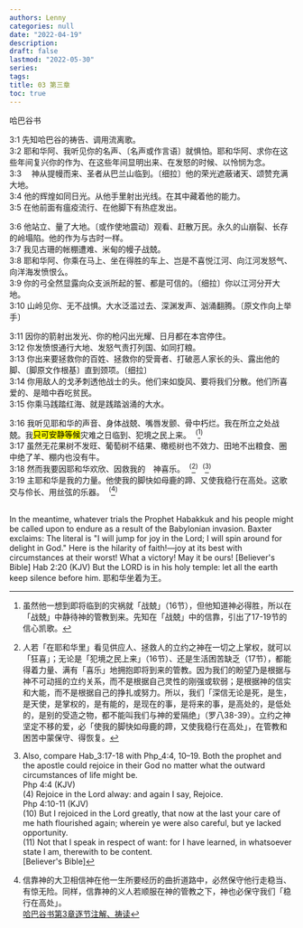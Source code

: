 ```yaml
---
authors: Lenny
categories: null
date: "2022-04-19"
description: 
draft: false
lastmod: "2022-05-30"
series:
tags: 
title: 03 第三章
toc: true
---
```

哈巴谷书
<!--more-->

3:1 先知哈巴谷的祷告、调用流离歌。  
3:2 耶和华阿、我听见你的名声、〔名声或作言语〕就惧怕。耶和华阿、求你在这些年间复兴你的作为、在这些年间显明出来、在发怒的时候、以怜悯为念。  
3:3 　神从提幔而来、圣者从巴兰山临到。〔细拉〕他的荣光遮蔽诸天、颂赞充满大地。  
3:4 他的辉煌如同日光。从他手里射出光线。在其中藏着他的能力。  
3:5 在他前面有瘟疫流行、在他脚下有热症发出。  

3:6 他站立、量了大地。〔或作使地震动〕观看、赶散万民。永久的山崩裂、长存的岭塌陷。他的作为与古时一样。  
3:7 我见古珊的帐棚遭难、米甸的幔子战兢。  
3:8 耶和华阿、你乘在马上、坐在得胜的车上、岂是不喜悦江河、向江河发怒气、向洋海发愤恨么。  
3:9 你的弓全然显露向众支派所起的誓、都是可信的。〔细拉〕你以江河分开大地。  
3:10 山岭见你、无不战惧。大水泛滥过去、深渊发声、汹涌翻腾。〔原文作向上举手〕

3:11 因你的箭射出发光、你的枪闪出光耀、日月都在本宫停住。  
3:12 你发愤恨通行大地、发怒气责打列国、如同打粮。  
3:13 你出来要拯救你的百姓、拯救你的受膏者、打破恶人家长的头、露出他的脚、〔脚原文作根基〕直到颈项。〔细拉〕  
3:14 你用敌人的戈矛刺透他战士的头。他们来如旋风、要将我们分散。他们所喜爱的、是暗中吞吃贫民。  
3:15 你乘马践踏红海、就是践踏汹涌的大水。  

3:16 我听见耶和华的声音、身体战兢、嘴唇发颤、骨中朽烂。我在所立之处战兢。我<mark>只可安静等候</mark>灾难之日临到、犯境之民上来。&nbsp;&nbsp;<sup>(</sup>[^1]<sup>)</sup>  
3:17 虽然无花果树不发旺、葡萄树不结果、橄榄树也不效力、田地不出粮食、圈中绝了羊、棚内也没有牛。  
3:18 然而我要因耶和华欢欣、因救我的　神喜乐。&nbsp;&nbsp;<sup>(</sup>[^2]<sup>)</sup>&nbsp;&nbsp;<sup>(</sup>[^3]<sup>)</sup>  
3:19 主耶和华是我的力量。他使我的脚快如母鹿的蹄、又使我稳行在高处。这歌交与伶长、用丝弦的乐器。&nbsp;&nbsp;<sup>(</sup>[^4]<sup>)</sup>  


[^1]: 虽然他一想到即将临到的灾祸就「战兢」（16节），但他知道神必得胜，所以在「战兢」中静待神的管教到来。先知在「战兢」中的信靠，引出了17-19节的信心凯歌。  
[^2]: 人若「在耶和华里」看见供应人、拯救人的立约之神在一切之上掌权，就可以「狂喜」；无论是「犯境之民上来」（16节）、还是生活困苦缺乏（17节），都能得着力量、满有「喜乐」地拥抱即将到来的管教。因为我们的盼望乃是根据与神不可动摇的立约关系，而不是根据自己灵性的刚强或软弱；是根据神的信实和大能，而不是根据自己的挣扎或努力。所以，我们「深信无论是死，是生，是天使，是掌权的，是有能的，是现在的事，是将来的事，是高处的，是低处的，是别的受造之物，都不能叫我们与神的爱隔绝」（罗八38-39）。立约之神坚定不移的爱，必「使我的脚快如母鹿的蹄，又使我稳行在高处」，在管教和困苦中蒙保守、得恢复。  
[^3]: Also, compare Hab_3:17-18 with Php_4:4, 10–19. Both the prophet and the apostle could rejoice in their God no matter what the outward circumstances of life might be.  
Php 4:4 (KJV)  
(4)  Rejoice in the Lord alway: and again I say, Rejoice.  
Php 4:10-11 (KJV)  
(10)  But I rejoiced in the Lord greatly, that now at the last your care of me hath flourished again; wherein ye were also careful, but ye lacked opportunity.  
(11)  Not that I speak in respect of want: for I have learned, in whatsoever state I am, therewith to be content.  
[Believer's Bible]   
[^4]: 信靠神的大卫相信神在他一生所要经历的曲折道路中，必然保守他行走稳当、有惊无险。同样，信靠神的义人若顺服在神的管教之下，神也必保守我们「稳行在高处」。  
[哈巴谷书第3章逐节注解、祷读](https://cmcbiblereading.com/2016/10/19/%e5%93%88%e5%b7%b4%e8%b0%b7%e4%b9%a6%e7%ac%ac3%e7%ab%a0%e9%80%90%e8%8a%82%e6%b3%a8%e8%a7%a3%e3%80%81%e7%a5%b7%e8%af%bb/)  
<br>  
In the meantime, whatever trials the Prophet Habakkuk and his people might be called upon to endure as a result of the Babylonian invasion.   
Baxter exclaims:  
The literal is "I will jump for joy in the Lord; I will spin around for delight in God." Here is the hilarity of faith!—joy at its best with circumstances at their worst! What a victory! May it be ours!  
[Believer's Bible]  
Hab 2:20 (KJV)  
But the LORD is in his holy temple: let all the earth keep silence before him.  
耶和华坐着为王。  